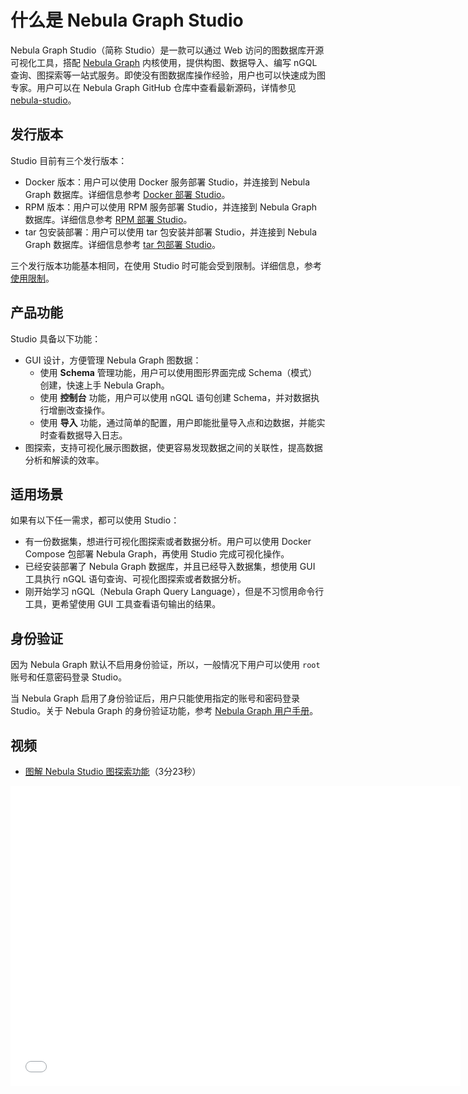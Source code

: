 # 什么是 Nebula Graph Studio

Nebula Graph Studio（简称 Studio）是一款可以通过 Web 访问的图数据库开源可视化工具，搭配 [Nebula Graph](../../README.md) 内核使用，提供构图、数据导入、编写 nGQL 查询、图探索等一站式服务。即使没有图数据库操作经验，用户也可以快速成为图专家。用户可以在 Nebula Graph GitHub 仓库中查看最新源码，详情参见[nebula-studio](https://github.com/vesoft-inc/nebula-studio)。

## 发行版本

Studio 目前有三个发行版本：

- Docker 版本：用户可以使用 Docker 服务部署 Studio，并连接到 Nebula Graph 数据库。详细信息参考 [Docker 部署 Studio](../deploy-connect/st-ug-deploy.md)。
- RPM 版本：用户可以使用 RPM 服务部署 Studio，并连接到 Nebula Graph 数据库。详细信息参考 [RPM 部署 Studio](../deploy-connect/st-ug-deploy.md)。
- tar 包安装部署：用户可以使用 tar 包安装并部署 Studio，并连接到 Nebula Graph 数据库。详细信息参考 [tar 包部署 Studio](../deploy-connect/st-ug-deploy.md)。

<!--
- 云服务版本：用户可以在 Nebula Graph Cloud Service 上创建 Nebula Graph 数据库实例，并一键直连云服务版 Studio。详细信息参考 [Nebula Graph Cloud Service 用户手册](https://cloud-docs.nebula-graph.com.cn/cn/posts/manage-instances/dbaas-ug-connect-nebulastudio/ "点击前往 Nebula Graph Cloud Service 用户手册")。
-->

三个发行版本功能基本相同，在使用 Studio 时可能会受到限制。详细信息，参考 [使用限制](st-ug-limitations.md)。

## 产品功能

Studio 具备以下功能：

- GUI 设计，方便管理 Nebula Graph 图数据：
  - 使用 **Schema** 管理功能，用户可以使用图形界面完成 Schema（模式）创建，快速上手 Nebula Graph。
  - 使用 **控制台** 功能，用户可以使用 nGQL 语句创建 Schema，并对数据执行增删改查操作。
  - 使用 **导入** 功能，通过简单的配置，用户即能批量导入点和边数据，并能实时查看数据导入日志。
- 图探索，支持可视化展示图数据，使更容易发现数据之间的关联性，提高数据分析和解读的效率。

## 适用场景

如果有以下任一需求，都可以使用 Studio：

- 有一份数据集，想进行可视化图探索或者数据分析。用户可以使用 Docker Compose 包部署 Nebula Graph，再使用 Studio 完成可视化操作。
- 已经安装部署了 Nebula Graph 数据库，并且已经导入数据集，想使用 GUI 工具执行 nGQL 语句查询、可视化图探索或者数据分析。
- 刚开始学习 nGQL（Nebula Graph Query Language），但是不习惯用命令行工具，更希望使用 GUI 工具查看语句输出的结果。

## 身份验证

<!--
对于云服务版 Studio，只有 Nebula Graph 实例的创建者以及被授予操作权限的 Nebula Graph Cloud Service 用户可以登录 Studio。详细信息参考 [Nebula Graph Cloud Service 用户手册](https://cloud-docs.nebula-graph.com.cn/cn/posts/manage-instances/dbaas-ug-connect-nebulastudio/ "点击前往 Nebula Graph Cloud Service 用户手册")。
-->

因为 Nebula Graph 默认不启用身份验证，所以，一般情况下用户可以使用 `root` 账号和任意密码登录 Studio。

当 Nebula Graph 启用了身份验证后，用户只能使用指定的账号和密码登录 Studio。关于 Nebula Graph 的身份验证功能，参考 [Nebula Graph 用户手册](../../7.data-security/1.authentication/1.authentication.md "点击前往 Nebula Graph 官网")。

## 视频

* [图解 Nebula Studio 图探索功能](https://www.bilibili.com/video/BV1QN411Z7Vh)（3分23秒）
<iframe src="//player.bilibili.com/player.html?aid=503286771&bvid=BV1QN411Z7Vh&cid=344349765&page=1&high_quality=1" scrolling="no" border="0" frameborder="no" framespacing="0" allowfullscreen="true" width="720px" height="480px"> </iframe>
